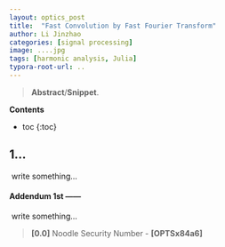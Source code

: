 ```yaml
---
layout: optics_post
title:  "Fast Convolution by Fast Fourier Transform"
author: Li Jinzhao
categories: [signal processing]
image: ....jpg
tags: [harmonic analysis, Julia]
typora-root-url: ..
---
```

> **Abstract**/**Snippet**.


**Contents**

* toc
{:toc}
## **1...**

​	write something...

#### **<span id="jump01">Addendum 1st </span>——**

​	write something...

> <span id="jump0">**[0.0]**</span> Noodle Security Number - **[OPTSx84a6]**

[^1]: Amini, Alexander, Berthold Horn, and Alan Edelman. "Accelerated convolutions for efficient multi-scale time to contact computation in Julia." *arXiv preprint arXiv:1612.08825* (2016).
[^2]:
[^3]:

